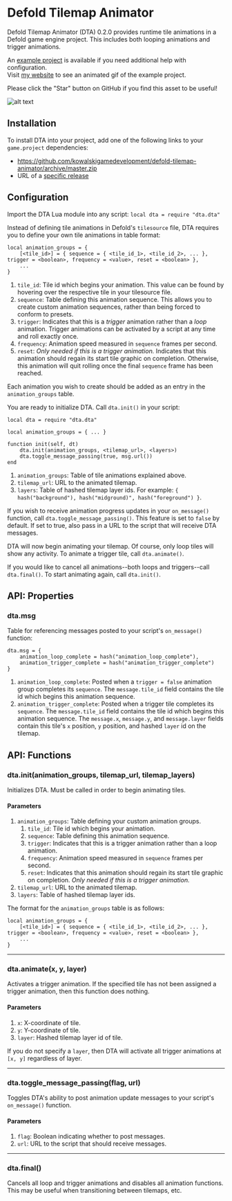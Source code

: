 # Defold Tilemap Animator
Defold Tilemap Animator (DTA) 0.2.0 provides runtime tile animations in a Defold game engine project. This includes both looping animations and trigger animations.

An [example project](https://github.com/kowalskigamedevelopment/defold-tilemap-animator/tree/master/example) is available if you need additional help with configuration.  
Visit [my website](https://kowalskigamedevelopment.github.io/html/extensions.html#dta) to see an animated gif of the example project.

Please click the "Star" button on GitHub if you find this asset to be useful!

![alt text](https://github.com/kowalskigamedevelopment/defold-tilemap-animator/blob/master/assets/thumbnail.png?raw=true)

## Installation
To install DTA into your project, add one of the following links to your `game.project` dependencies:
  - https://github.com/kowalskigamedevelopment/defold-tilemap-animator/archive/master.zip
  - URL of a [specific release](https://github.com/kowalskigamedevelopment/defold-tilemap-animator/releases)

## Configuration
Import the DTA Lua module into any script:
`local dta = require "dta.dta"`

Instead of defining tile animations in Defold's `tilesource` file, DTA requires you to define your own tile animations in table format:

```
local animation_groups = {
    [<tile_id>] = { sequence = { <tile_id_1>, <tile_id_2>, ... }, trigger = <boolean>, frequency = <value>, reset = <boolean> },
    ...
}
```

1. `tile_id`: Tile id which begins your animation. This value can be found by hovering over the respective tile in your tilesource file.
2. `sequence`: Table defining this animation sequence. This allows you to create custom animation sequences, rather than being forced to conform to presets.
3. `trigger`: Indicates that this is a *trigger* animation rather than a *loop* animation. Trigger animations can be activated by a script at any time and roll exactly once.
4. `frequency`: Animation speed measured in `sequence` frames per second.
5. `reset`: *Only needed if this is a trigger animation.* Indicates that this animation should regain its start tile graphic on completion. Otherwise, this animation will quit rolling once the final `sequence` frame has been reached.

Each animation you wish to create should be added as an entry in the `animation_groups` table.

You are ready to initialize DTA. Call `dta.init()` in your script:

```
local dta = require "dta.dta"

local animation_groups = { ... }

function init(self, dt)
    dta.init(animation_groups, <tilemap_url>, <layers>)
    dta.toggle_message_passing(true, msg.url())
end
```

1. `animation_groups`: Table of tile animations explained above.
2. `tilemap_url`: URL to the animated tilemap.
3. `layers`: Table of hashed tilemap layer ids. For example: `{ hash("background"), hash("midground)", hash("foreground") }`.

If you wish to receive animation progress updates in your `on_message()` function, call `dta.toggle_message_passing()`. This feature is set to `false` by default. If set to true, also pass in a URL to the script that will receive DTA messages.

DTA will now begin animating your tilemap. Of course, only loop tiles will show any activity. To animate a trigger tile, call `dta.animate()`.

If you would like to cancel all animations--both loops and triggers--call `dta.final()`. To start animating again, call `dta.init()`.

## API: Properties

### dta.msg

Table for referencing messages posted to your script's `on_message()` function:

```
dta.msg = {
    animation_loop_complete = hash("animation_loop_complete"),
    animation_trigger_complete = hash("animation_trigger_complete")
}
```

1. `animation_loop_complete`: Posted when a `trigger = false` animation group completes its `sequence`. The `message.tile_id` field contains the tile id which begins this animation sequence.
2. `animation_trigger_complete`: Posted when a trigger tile completes its `sequence`. The `message.tile_id` field contains the tile id which begins this animation sequence. The `message.x`, `message.y`, and `message.layer` fields contain this tile's `x` position, `y` position, and hashed `layer` id on the tilemap.

## API: Functions

### dta.init(animation_groups, tilemap_url, tilemap_layers)

Initializes DTA. Must be called in order to begin animating tiles.

#### Parameters
1. `animation_groups`: Table defining your custom animation groups.
    1. `tile_id`: Tile id which begins your animation.
    2. `sequence`: Table defining this animation sequence.
    3. `trigger`: Indicates that this is a trigger animation rather than a loop animation.
    4. `frequency`: Animation speed measured in `sequence` frames per second.
    5. `reset`: Indicates that this animation should regain its start tile graphic on completion. *Only needed if this is a trigger animation.*
2. `tilemap_url`: URL to the animated tilemap.
3. `layers`: Table of hashed tilemap layer ids.

The format for the `animation_groups` table is as follows:

```
local animation_groups = {
    [<tile_id>] = { sequence = { <tile_id_1>, <tile_id_2>, ... }, trigger = <boolean>, frequency = <value>, reset = <boolean> },
    ...
}
```

---

### dta.animate(x, y, layer)

Activates a trigger animation. If the specified tile has not been assigned a trigger animation, then this function does nothing.

#### Parameters
1. `x`: X-coordinate of tile.
2. `y`: Y-coordinate of tile.
3. `layer`: Hashed tilemap layer id of tile.

If you do not specify a `layer`, then DTA will activate all trigger animations at `[x, y]` regardless of layer.

---

### dta.toggle_message_passing(flag, url)

Toggles DTA's ability to post animation update messages to your script's `on_message()` function.

#### Parameters
1. `flag`: Boolean indicating whether to post messages.
2. `url`: URL to the script that should receive messages.

---

### dta.final()

Cancels all loop and trigger animations and disables all animation functions. This may be useful when transitioning between tilemaps, etc.
